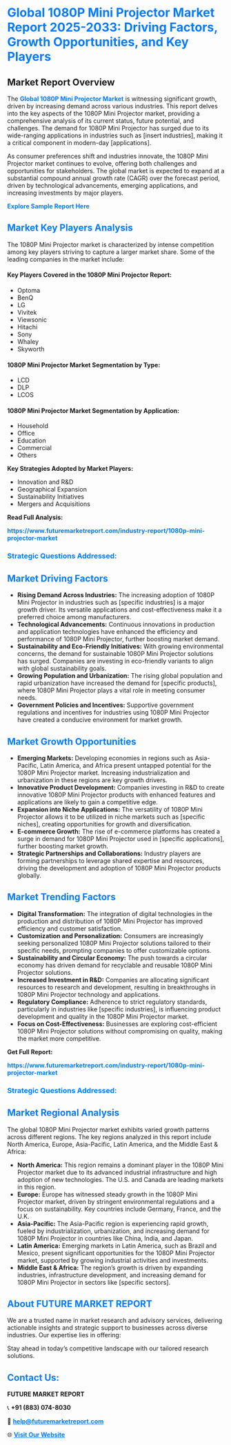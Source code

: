 <h1 style="color: #007BFF;">Global 1080P Mini Projector Market Report 2025-2033: Driving Factors, Growth Opportunities, and Key Players</h1>

<section id="overview">
<h2>Market Report Overview</h2>
<p>The <a href="https://www.futuremarketreport.com/industry-report/1080p-mini-projector-market" style="color: #007BFF; text-decoration: none;"><strong>Global 1080P Mini Projector Market</strong></a> is witnessing significant growth, driven by increasing demand across various industries. This report delves into the key aspects of the 1080P Mini Projector market, providing a comprehensive analysis of its current status, future potential, and challenges. The demand for 1080P Mini Projector has surged due to its wide-ranging applications in industries such as [insert industries], making it a critical component in modern-day [applications].</p>
<p>As consumer preferences shift and industries innovate, the 1080P Mini Projector market continues to evolve, offering both challenges and opportunities for stakeholders. The global market is expected to expand at a substantial compound annual growth rate (CAGR) over the forecast period, driven by technological advancements, emerging applications, and increasing investments by major players.</p>
</section>

<section id="overview">
<p><a href="https://www.futuremarketreport.com/request-sample/reportId=48389" style="color: #007BFF; text-decoration: none;"><strong>Explore Sample Report Here</strong></a></p>
</section>

<section id="key-players">
<h2 style="color: #007BFF;">Market Key Players Analysis</h2>
<p>The 1080P Mini Projector market is characterized by intense competition among key players striving to capture a larger market share. Some of the leading companies in the market include:</p>
<h4>Key Players Covered in the 1080P Mini Projector Report:</h4>
<ul><li>Optoma</li><li>BenQ</li><li>LG</li><li>Vivitek</li><li>Viewsonic</li><li>Hitachi</li><li>Sony</li><li>Whaley</li><li>Skyworth</li></ul>
<h4>1080P Mini Projector Market Segmentation by Type:</h4>
<ul><li>LCD</li><li>DLP</li><li>LCOS</li></ul>

<h4>1080P Mini Projector Market Segmentation by Application:</h4>
<ul><li>Household</li><li>Office</li><li>Education</li><li>Commercial</li><li>Others</li></ul>
<p><strong>Key Strategies Adopted by Market Players:</strong></p>
<ul>
<li>Innovation and R&D</li>
<li>Geographical Expansion</li>
<li>Sustainability Initiatives</li>
<li>Mergers and Acquisitions</li>
</ul>
</section>

<section>
<p><strong>Read Full Analysis: </strong></p><a href="https://www.futuremarketreport.com/industry-report/1080p-mini-projector-market" style="color: #007BFF; text-decoration: none;"><strong>https://www.futuremarketreport.com/industry-report/1080p-mini-projector-market</strong></a>
<h3 style="color: #007BFF;">Strategic Questions Addressed:</h3>
</section>

<section id="driving-factors">
<h2 style="color: #007BFF;">Market Driving Factors</h2>
<ul>
<li><strong>Rising Demand Across Industries:</strong> The increasing adoption of 1080P Mini Projector in industries such as [specific industries] is a major growth driver. Its versatile applications and cost-effectiveness make it a preferred choice among manufacturers.</li>
<li><strong>Technological Advancements:</strong> Continuous innovations in production and application technologies have enhanced the efficiency and performance of 1080P Mini Projector, further boosting market demand.</li>
<li><strong>Sustainability and Eco-Friendly Initiatives:</strong> With growing environmental concerns, the demand for sustainable 1080P Mini Projector solutions has surged. Companies are investing in eco-friendly variants to align with global sustainability goals.</li>
<li><strong>Growing Population and Urbanization:</strong> The rising global population and rapid urbanization have increased the demand for [specific products], where 1080P Mini Projector plays a vital role in meeting consumer needs.</li>
<li><strong>Government Policies and Incentives:</strong> Supportive government regulations and incentives for industries using 1080P Mini Projector have created a conducive environment for market growth.</li>
</ul>
</section>

<section id="growth-opportunities">
<h2 style="color: #007BFF;">Market Growth Opportunities</h2>
<ul>
<li><strong>Emerging Markets:</strong> Developing economies in regions such as Asia-Pacific, Latin America, and Africa present untapped potential for the 1080P Mini Projector market. Increasing industrialization and urbanization in these regions are key growth drivers.</li>
<li><strong>Innovative Product Development:</strong> Companies investing in R&D to create innovative 1080P Mini Projector products with enhanced features and applications are likely to gain a competitive edge.</li>
<li><strong>Expansion into Niche Applications:</strong> The versatility of 1080P Mini Projector allows it to be utilized in niche markets such as [specific niches], creating opportunities for growth and diversification.</li>
<li><strong>E-commerce Growth:</strong> The rise of e-commerce platforms has created a surge in demand for 1080P Mini Projector used in [specific applications], further boosting market growth.</li>
<li><strong>Strategic Partnerships and Collaborations:</strong> Industry players are forming partnerships to leverage shared expertise and resources, driving the development and adoption of 1080P Mini Projector products globally.</li>
</ul>
</section>

<section id="trending-factors">
<h2 style="color: #007BFF;">Market Trending Factors</h2>
<ul>
<li><strong>Digital Transformation:</strong> The integration of digital technologies in the production and distribution of 1080P Mini Projector has improved efficiency and customer satisfaction.</li>
<li><strong>Customization and Personalization:</strong> Consumers are increasingly seeking personalized 1080P Mini Projector solutions tailored to their specific needs, prompting companies to offer customizable options.</li>
<li><strong>Sustainability and Circular Economy:</strong> The push towards a circular economy has driven demand for recyclable and reusable 1080P Mini Projector solutions.</li>
<li><strong>Increased Investment in R&D:</strong> Companies are allocating significant resources to research and development, resulting in breakthroughs in 1080P Mini Projector technology and applications.</li>
<li><strong>Regulatory Compliance:</strong> Adherence to strict regulatory standards, particularly in industries like [specific industries], is influencing product development and quality in the 1080P Mini Projector market.</li>
<li><strong>Focus on Cost-Effectiveness:</strong> Businesses are exploring cost-efficient 1080P Mini Projector solutions without compromising on quality, making the market more competitive.</li>
</ul>
</section>

<section>
<p><strong>Get Full Report: </strong></p><a href="https://www.futuremarketreport.com/industry-report/1080p-mini-projector-market" style="color: #007BFF; text-decoration: none;"><strong>https://www.futuremarketreport.com/industry-report/1080p-mini-projector-market</strong></a>
<h3 style="color: #007BFF;">Strategic Questions Addressed:</h3>
</section>


<section id="regional-analysis">
<h2 style="color: #007BFF;">Market Regional Analysis</h2>
<p>The global 1080P Mini Projector market exhibits varied growth patterns across different regions. The key regions analyzed in this report include North America, Europe, Asia-Pacific, Latin America, and the Middle East & Africa:</p>
<ul>
<li><strong>North America:</strong> This region remains a dominant player in the 1080P Mini Projector market due to its advanced industrial infrastructure and high adoption of new technologies. The U.S. and Canada are leading markets in this region.</li>
<li><strong>Europe:</strong> Europe has witnessed steady growth in the 1080P Mini Projector market, driven by stringent environmental regulations and a focus on sustainability. Key countries include Germany, France, and the U.K.</li>
<li><strong>Asia-Pacific:</strong> The Asia-Pacific region is experiencing rapid growth, fueled by industrialization, urbanization, and increasing demand for 1080P Mini Projector in countries like China, India, and Japan.</li>
<li><strong>Latin America:</strong> Emerging markets in Latin America, such as Brazil and Mexico, present significant opportunities for the 1080P Mini Projector market, supported by growing industrial activities and investments.</li>
<li><strong>Middle East & Africa:</strong> The region’s growth is driven by expanding industries, infrastructure development, and increasing demand for 1080P Mini Projector in sectors like [specific sectors].</li>
</ul>
</section>

<footer>
<h2 style="color: #007BFF;">About FUTURE MARKET REPORT</h2>
<p>We are a trusted name in market research and advisory services, delivering actionable insights and strategic support to businesses across diverse industries. Our expertise lies in offering:</p>

<p>Stay ahead in today’s competitive landscape with our tailored research solutions.</p>

<h2 style="color: #007BFF;">Contact Us:</h2>
<p><strong>FUTURE MARKET REPORT</strong></p>
<p>📞 <strong>+91 (883) 074-8030</strong></p>
<p>📧 <strong><a href="mailto:help@futuremarketreport.com" style="color: #007BFF;">help@futuremarketreport.com</a></strong></p>
<p>🌐 <strong><a href="https://www.futuremarketreport.com/" style="color: #007BFF;">Visit Our Website</a></strong></p>
</footer>